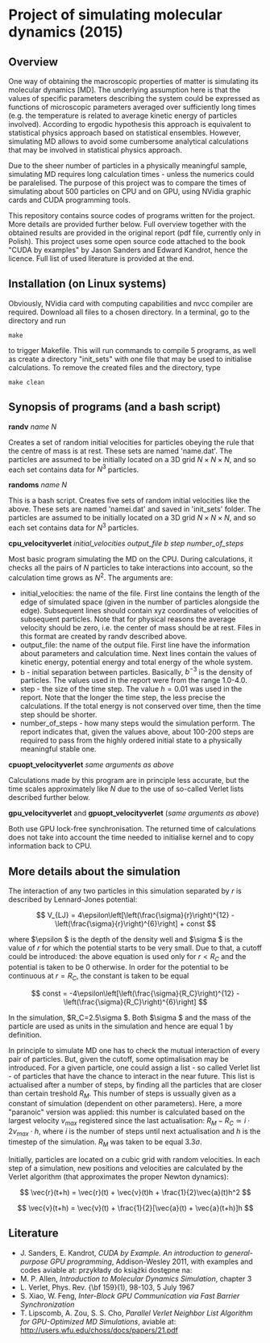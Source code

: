 # Project of simulating molecular dynamics (2015)

## Overview

One way of obtaining the macroscopic properties of matter is simulating its molecular dynamics [MD]. The underlying assumption here is that the values of specific parameters describing the system could be expressed as functions of microscopic parameters averaged over sufficiently long times (e.g. the temperature is related to average kinetic energy of particles involved). According to ergodic hypothesis this approach is equivalent to statistical physics approach based on statistical ensembles. However, simulating MD allows to avoid some cumbersome analytical calculations that may be involved in statistical physics approach.

Due to the sheer number of particles in a physically meaningful sample, simulating MD requires long calculation times - unless the numerics could be paralelised. The purpose of this project was to compare the times of simulating about 500 particles on CPU and on GPU, using NVidia graphic cards and CUDA programming tools.

This repository contains source codes of programs written for the project. More details are provided further below. Full overview together with the obtained results are provided in the original report (pdf file, currently only in Polish). This project uses some open source code attached to the book "CUDA by examples" by Jason Sanders and Edward Kandrot, hence the licence. Full list of used literature is provided at the end.

## Installation (on Linux systems)

Obviously, NVidia card with computing capabilities and nvcc compiler are required. Download all files to a chosen directory. In a terminal, go to the directory and run

`make`

to trigger Makefile. This will run commands to compile 5 programs, as well as create a directory "init_sets" with one file that may be used to initialise calculations. To remove the created files and the directory, type

`make clean`

## Synopsis of programs (and a bash script)

**randv** *name* *N*

Creates a set of random initial velocities for particles obeying the rule that the centre of mass is at rest. These sets are named 'name.dat'. The particles are assumed to be initially located on a 3D grid $N \times N \times N$, and so each set contains data for $N^3$ particles.

**randoms** *name* *N*

This is a bash script. Creates five sets of random initial velocities like the above. These sets are named 'namei.dat' and saved in 'init_sets' folder. The particles are assumed to be initially located on a 3D grid $N \times N \times N$, and so each set contains data for $N^3$ particles.

**cpu_velocityverlet** *initial_velocities* *output_file* *b* *step* *number_of_steps*

Most basic program simulating the MD on the CPU. During calculations, it checks all the pairs of $N$ particles to take interactions into account, so the calculation time grows as $N^2$. The arguments are:

- initial_velocities: the name of the file. First line contains the length of the edge of simulated space (given in the number of particles alongside the edge). Subsequent lines should contain xyz coordinates of velocities of subsequent particles. Note that for physical reasons the average velocity should be zero, i.e. the center of mass should be at rest. Files in this format are created by randv described above.
- output_file: the name of the output file. First line have the information about parameters and calculation time. Next lines contain the values of kinetic energy, potential energy and total energy of the whole system.
- b - initial separation between particles. Basically, $b^{-3}$ is the density of particles. The values used in the report were from the range 1.0-4.0.
- step - the size of the time step. The value $h=0.01$ was used in the report. Note that the longer the time step, the less precise the calculations. If the total energy is not conserved over time, then the time step should be shorter.
- number_of_steps - how many steps would the simulation perform. The report indicates that, given the values above, about 100-200 steps are required to pass from the highly ordered initial state to a physically meaningful stable one.

**cpuopt_velocityverlet** *same arguments as above*

Calculations made by this program are in principle less accurate, but the time scales approximately like $N$ due to the use of so-called Verlet lists described further below.

**gpu_velocityverlet** and **gpuopt_velocityverlet** (*same arguments as above*)

Both use GPU lock-free synchronisation. The returned time of calculations does not take into account the time needed to initialise kernel and to copy information back to CPU.

## More details about the simulation

The interaction of any two particles in this simulation separated by $r$ is described by Lennard-Jones potential:

$$
V_{LJ} = 4\epsilon\left[\left(\frac{\sigma}{r}\right)^{12} - \left(\frac{\sigma}{r}\right)^{6}\right] + const
$$

where $\epsilon $ is the depth of the density well and $\sigma $ is the value of $r$ for which the potential starts to be very small. Due to that, a cutoff could be introduced: the above equation is used only for $r<R_C$ and the potential is taken to be 0 otherwise. In order for the potential to be continuous at $r=R_C$, the constant is taken to be equal

$$
const = -4\epsilon\left[\left(\frac{\sigma}{R_C}\right)^{12} - \left(\frac{\sigma}{R_C}\right)^{6}\right]
$$

In the simulation, $R_C=2.5\sigma $. Both $\sigma $ and the mass of the particle are used as units in the simulation and hence are equal 1 by definition.

In principle to simulate MD one has to check the mutual interaction of every pair of particles. But, given the cutoff, some optimalisation may be introduced. For a given particle, one could assign a list - so called Verlet list - of particles that have the chance to interact in the near future. This list is actualised after a number of steps, by finding all the particles that are closer than certain treshold $R_M$. This number of steps is ussually given as a constant of simulation (dependent on other parameters). Here, a more "paranoic" version was applied: this number is calculated based on the largest velocity $v_{max}$ registered since the last actualisation: $R_M - R_C \simeq i\cdot 2v_{max} \cdot h$, where $i$ is the number of steps until next actualisation and $h$ is the timestep of the simulation. $R_M$ was taken to be equal $3.3\sigma$.

Initially, particles are located on a cubic grid with random velocities. In each step of a simulation, new positions and velocities are calculated by the Verlet algorithm (that approximates the proper Newton dynamics):

$$
\vec{r}(t+h) = \vec{r}(t) + \vec{v}(t)h + \frac{1}{2}\vec{a}(t)h^2
$$

$$
\vec{v}(t+h) = \vec{v}(t) + \frac{1}{2}[\vec{a}(t) + \vec{a}(t+h)]h
$$

## Literature

- J. Sanders, E. Kandrot, *CUDA by Example. An introduction to general-purpose GPU programming*, Addison-Wesley 2011, with examples and codes aviable at: przykłady do książki dostępne na: 
- M. P. Allen, *Introduction to Molecular Dynamics Simulation*, chapter 3
- L. Verlet, Phys. Rev. {\bf 159}(1), 98-103, 5 July 1967
- S. Xiao, W. Feng, *Inter-Block GPU Communication via Fast Barrier Synchronization*
- T. Lipscomb, A. Zou, S. S. Cho, *Parallel Verlet Neighbor List Algorithm for GPU-Optimized MD Simulations*, aviable at: http://users.wfu.edu/choss/docs/papers/21.pdf
